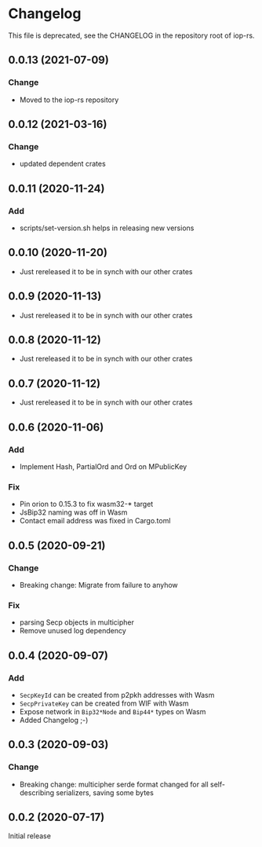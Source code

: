 # Changelog

This file is deprecated, see the CHANGELOG in the repository root of iop-rs.

## 0.0.13 (2021-07-09)

### Change

- Moved to the iop-rs repository

## 0.0.12 (2021-03-16)

### Change

- updated dependent crates

## 0.0.11 (2020-11-24)

### Add

- scripts/set-version.sh helps in releasing new versions

## 0.0.10 (2020-11-20)

- Just rereleased it to be in synch with our other crates

## 0.0.9 (2020-11-13)

- Just rereleased it to be in synch with our other crates

## 0.0.8 (2020-11-12)

- Just rereleased it to be in synch with our other crates

## 0.0.7 (2020-11-12)

- Just rereleased it to be in synch with our other crates

## 0.0.6 (2020-11-06)

### Add

- Implement Hash, PartialOrd and Ord on MPublicKey

### Fix

- Pin orion to 0.15.3 to fix wasm32-* target
- JsBip32 naming was off in Wasm
- Contact email address was fixed in Cargo.toml

## 0.0.5 (2020-09-21)

### Change

- Breaking change: Migrate from failure to anyhow

### Fix

- parsing Secp objects in multicipher
- Remove unused log dependency

## 0.0.4 (2020-09-07)

### Add

- `SecpKeyId` can be created from p2pkh addresses with Wasm
- `SecpPrivateKey` can be created from WIF with Wasm
- Expose network in `Bip32*Node` and `Bip44*` types on Wasm
- Added Changelog ;-)

## 0.0.3 (2020-09-03)

### Change

- Breaking change: multicipher serde format changed for all self-describing serializers, saving some bytes

## 0.0.2 (2020-07-17)

Initial release
